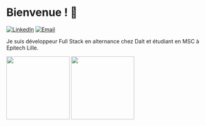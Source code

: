 # Bienvenue ! 👋
[![LinkedIn](https://img.shields.io/badge/-LinkedIn-blue?style=flat-square&logo=LinkedIn&logoColor=white&link=https://www.linkedin.com/in/lavallemarcaurele/)](https://www.linkedin.com/in/lavallemarcaurele/)
[![Email](https://img.shields.io/badge/-Email-red?style=flat-square&logo=Gmail&logoColor=white&link=mailto:lavallemarcaurele@gmail.com)](mailto:lavallemarcaurele@gmail.com)

Je suis développeur Full Stack en alternance chez Dalt et étudiant en MSC à Epitech Lille.

<p align="left">
  <img src="https://github-readme-stats.vercel.app/api/top-langs/?username=lavallemarcaurele&layout=compact&theme=dark" height="165"/>
  <img src="http://github-readme-streak-stats.herokuapp.com?user=lavallemarcaurele&theme=dark" height="165"/>
</p>
